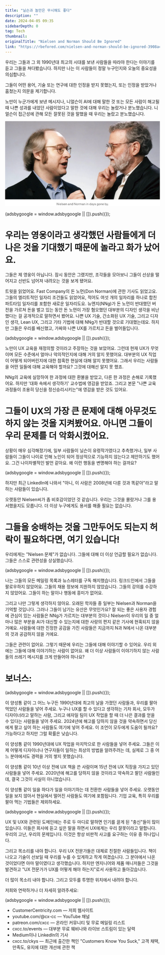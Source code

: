 ```yaml
---
title: "닐슨과 놀만은 무시해도 좋다"
description: ""
date: 2024-04-05 09:35
sidebarDepth: 0
tag: Tech
thumbnail: 
originalTitle: "Nielsen and Norman Should Be Ignored"
link: "https://rbefored.com/nielsen-and-norman-should-be-ignored-3908aca8085b"
---
```



우리는 그들과 그 외 1990년대 최고의 시대를 보낸 사람들을 따라야 한다는 이야기를 듣고 그들을 쳐다봤습니다. 하지만 나는 이 사람들이 정말 누구인지와 오늘의 중요성을 의심합니다.

그들이 어떤 용어, 기술 또는 연구에 대한 인정을 받지 못했는지, 또는 인정을 받았거나 훔쳤는지 의문을 제기합니다.

노만이 누군가에게 보낸 메시지나, 니얼슨이 AI에 대해 말한 것 또는 모든 사람이 해고될 때 나쁜 성과를 내었던 사람이었다고 말한 것에 대해 우리는 놀랐거나 분노했습니다. 니얼슨이 접근성에 관해 모든 잘못된 것을 말했을 때 우리는 놀랐고 분노했습니다.

![니엘슨과 노만은 무시해도 좋다](./img/NielsenandNormanShouldBeIgnored_0.png)

<!-- ui-log 수평형 -->
<ins class="adsbygoogle"
  style="display:block"
  data-ad-client="ca-pub-4877378276818686"
  data-ad-slot="9743150776"
  data-ad-format="auto"
  data-full-width-responsive="true"></ins>
<component is="script">
(adsbygoogle = window.adsbygoogle || []).push({});
</component>

# 우리는 영웅이라고 생각했던 사람들에게 더 나은 것을 기대했기 때문에 놀라고 화가 났어요.

그들은 제 영웅이 아닙니다. 잠시 동안은 그랬지만, 조각들을 모아보니 그들이 선상을 떨어지고 선반도 넘어져 내려오는 것을 보게 됐어요.

트윗을 읽었어요. Fast Company의 돈 노먼(Don Norman)에 관한 기사도 읽었고요. 그들의 엘리트적인 일자리 조건들도 읽었어요, 적어도 여섯 개의 일자리를 하나로 합친 파트타임 일자리를 포함한 새로운 일자리도요. 뉴앤지(NNg)가 돈 노먼이 반대했던 버전을 가르쳐 돈을 벌고 있는 동안 돈 노먼이 가장 혐오했던 대부분의 디자인 생각을 비난했다는 걸 공개적으로 말하면서 봤어요. 나쁜 UX 기술, 간소화된 UX 기술, 그리고 디자인 생각, Lean UX, 그리고 기타 기법에 대해 NNg가 반대할 것으로 기대했는데요. 하지만 그들은 우리를 배신했고, 가짜와 나쁜 UX를 가르치고 돈을 벌어들입니다.

<!-- ui-log 수평형 -->
<ins class="adsbygoogle"
  style="display:block"
  data-ad-client="ca-pub-4877378276818686"
  data-ad-slot="9743150776"
  data-ad-format="auto"
  data-full-width-responsive="true"></ins>
<component is="script">
(adsbygoogle = window.adsbygoogle || []).push({});
</component>

노만이 UX 교육을 재정의할 것이라고 주장하는 것을 보았어요. 그런데 현재 UX가 무엇이며 모든 수준에서 얼마나 악의적인지에 대해 거의 알지 못했어요. 대부분의 UX 직업이 어떻게 되어버린지에 대한 참혹한 현실에 대해 알지 못했어요. 그래서 우리는 사람들을 어떤 일들에 대해 교육해야 할까요? 그것에 대해선 알지 못 했죠.

NNg의 교육에 실망하여 한 과정에 대한 환불을 받았고, 다른 한 과정은 손해로 기록했어요. 하지만 '대화 속에서 생각하기' 교수법에 영감을 받았죠. 그리고 본문 "나쁜 교육 과정들이 조용히 당신을 정신승리시키는"에 영감을 받은 것도 있어요.

# 그들이 UX의 가장 큰 문제에 대해 아무것도 하지 않는 것을 지켜봤어요. 아니면 그들이 우리 문제를 더 악화시켰어요.

상황이 매우 심각해졌기에, 일부 사람들이 닐슨이 유령작가였다고 추측했거나, 일부 사람들이 그들이 나이로 인해 노인이 되어 정상적으로 기능하지 않는다고 제안하기도 했어요. 그건 나이차별적인 발언 같아요. 왜 이런 행동을 변명해야 하는 걸까요?

<!-- ui-log 수평형 -->
<ins class="adsbygoogle"
  style="display:block"
  data-ad-client="ca-pub-4877378276818686"
  data-ad-slot="9743150776"
  data-ad-format="auto"
  data-full-width-responsive="true"></ins>
<component is="script">
(adsbygoogle = window.adsbygoogle || []).push({});
</component>

하지만 최근 LinkedIn에 나와서 "아니, 이 사람은 2008년에 다룬 것과 똑같아"라고 말하는 사람들이 있습니다.

오랫동안 Nielsen씨가 좀 비호감이었던 것 같습니다. 우리는 그것을 몰랐거나 그를 용서했을지도 모릅니다. 더 이상 누구에게도 용서를 해줄 필요는 없습니다.

# 그들을 숭배하는 것을 그만두어도 되는지 허락이 필요하다면, 여기 있습니다!

우리에게는 "Nielsen 문제"가 없습니다. 그들에 대해 더 이상 언급할 필요가 없습니다. 그들은 스스로 관련성을 상실했습니다.

<!-- ui-log 수평형 -->
<ins class="adsbygoogle"
  style="display:block"
  data-ad-client="ca-pub-4877378276818686"
  data-ad-slot="9743150776"
  data-ad-format="auto"
  data-full-width-responsive="true"></ins>
<component is="script">
(adsbygoogle = window.adsbygoogle || []).push({});
</component>

나는 그들의 모든 메일링 목록과 뉴스레터를 구독 해지했습니다. 링크드인에서 그들을 팔로우하지 않았어요. 그들의 채용 정보에 지원하지 않았습니다. 그들의 강의를 수강하지 않았어요. 그들이 하는 말이나 행동에 흥미가 없어요.

그리고 나만 그렇게 생각하지 않아요. 오래된 학자들 중 일부는 Nielsen과 Norman을 기억할 것입니다. 그러나 그들이 남기는 유산은 무엇인가요? 잘 되는 좋은 사용자 경험에 관심이 있는 사람들은 NNg가 가르치는 대부분의 것이나 Nielsen이 우리의 일 중 얼마나 많은 부분을 AI가 대신할 수 있는지에 대한 사랑의 편지 같은 기사에 현혹되지 않을 거예요. 사람들에 대한 진정한 공감을 가진 사람들은 지금까지 N과 N에서 나온 대부분의 것과 공감하지 않을 거에요.

그들은 관련이 없어요. 그렇기 때문에 우리는 그들에 대해 이야기할 수 있어요. 우리 외에는 그들에 대해 이야기하는 사람이 없어요. 왜 더 이상 사람들이 이야기하지 않는 사람들의 쓰레기 메시지를 크게 만들어야 하나요?

# 보너스:

<!-- ui-log 수평형 -->
<ins class="adsbygoogle"
  style="display:block"
  data-ad-client="ca-pub-4877378276818686"
  data-ad-slot="9743150776"
  data-ad-format="auto"
  data-full-width-responsive="true"></ins>
<component is="script">
(adsbygoogle = window.adsbygoogle || []).push({});
</component>

이 양성통 같이 그 어느 누구든 1990년대에 최고의 날을 가졌던 사람들과, 우리를 팔아 먹었던 사람들을 넣어 주세요. 누구나 UX를 할 수 있다고 생각하는 기차 회사, 모두가 디자이너라고 말하는 사람, 그리고 애자일 팀이 UX 작업을 할 때 더 나은 결과를 얻을 수 있다는 사람들을 넣어 주세요. 2024년에 해고를 당하지 않을 것을 약속하면서 당신에게 팔고 싶어 하는 사람들도 여기에 넣어 주세요. 이 조언이 모두에게 도움이 될까요? 가능하다고 하지만 그럴 확률은 낮습니다.

이 양성통 같이 1990년대에 UX 작업을 마지막으로 한 사람들을 넣어 주세요. 그들은 이제 어떻게 디자이너나 연구자들이 일하는 최상의 방법을 알려주려는 데, 실제로 그 중 어느 분야에서도 경력을 거의 쌓지 못했습니다.

이 양성통 같이 10년 이상 전에 UX 책을 쓴 사람이며 15년 전에 UX 직장을 가지고 있던 사람들을 넣어 주세요. 2020년에 해고를 당하지 않을 것이라고 약속하고 팔던 사람들인데, 결국 그것이 사실이 아니었습니다.

이 양성통 같이 일을 하다가 일을 이야기하는 데 전환한 사람들을 넣어 주세요. 오랫동안 일을 보지 않아서 현실에서 떨어진 사람들도 여기에 포함됩니다. 기업 교육, 특히 우리를 팔아 먹는 기법들은 제외하세요.

<!-- ui-log 수평형 -->
<ins class="adsbygoogle"
  style="display:block"
  data-ad-client="ca-pub-4877378276818686"
  data-ad-slot="9743150776"
  data-ad-format="auto"
  data-full-width-responsive="true"></ins>
<component is="script">
(adsbygoogle = window.adsbygoogle || []).push({});
</component>

UX 및 UX와 관련된 도메인에는 주로 두 마디로 말하면 인기를 끌게 된 "충신"들이 많이 있습니다. 이들은 회사에 듣고 싶은 말을 하면서 UX에게는 우리 잘못이라고 말합니다. 우리의 고난, 우리의 문제입니다. 이것은 항상 비판적 사고를 요구하는 이유 중 하나입니다.

그리고 목소리를 내야 합니다. 우리 UX 전문가들은 대체로 친절한 사람들입니다. 책이 나오고 기술이 선보일 때 우리를 누를 수 있게하고 작게 여겼습니다. 그 분야에서 나온 것이었다면 아마 말이였다고 생각했습니다. 하지만 엔지니어와 제품 매니저들은 그것을 발견하고 "UX 전문가가 UX를 어떻게 해야 하는지"로서 사용하고 돌아갔습니다.

더 많이 목소리 내야 합니다. 그리고 모두를 투명한 위치에서 내려야 합니다.

저희와 연락하거나 더 자세히 알려주세요:

<!-- ui-log 수평형 -->
<ins class="adsbygoogle"
  style="display:block"
  data-ad-client="ca-pub-4877378276818686"
  data-ad-slot="9743150776"
  data-ad-format="auto"
  data-full-width-responsive="true"></ins>
<component is="script">
(adsbygoogle = window.adsbygoogle || []).push({});
</component>

- CustomerCentricity.com — 저희 웹사이트
- youtube.com/@cx-cc — YouTube 채널
- patreon.com/cxcc — 온라인 커뮤니티 및 무료 메일링 리스트
- cxcc.to/events — 대부분 무료 웨비나와 라이브 스트림이 있는 달력
- Medium이나 LinkedIn의 기사
- cxcc.to/ckys — 최근에 출간한 책인 "Customers Know You Suck," 고객 채택, 만족도, 유지에 대한 개선에 관한 책